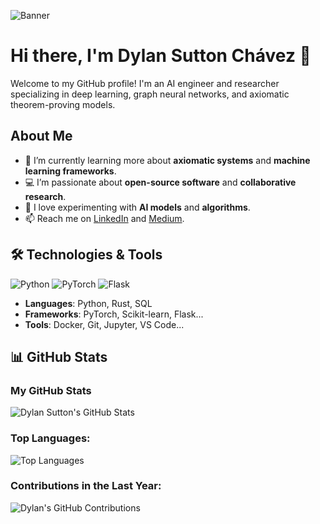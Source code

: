 ![Banner]([https://via.placeholder.com/1500x500/4A90E2/FFFFFF?text=Welcome+to+My+GitHub+Profile](https://raw.githubusercontent.com/sutton7302/sutton7302/refs/heads/main/deep-learning.png))

# Hi there, I'm Dylan Sutton Chávez 👋

Welcome to my GitHub profile! I'm an AI engineer and researcher specializing in deep learning, graph neural networks, and axiomatic theorem-proving models.

## About Me

- 🌱 I’m currently learning more about **axiomatic systems** and **machine learning frameworks**.
- 💻 I’m passionate about **open-source software** and **collaborative research**.
- 🤖 I love experimenting with **AI models** and **algorithms**.
- 📫 Reach me on [LinkedIn](https://www.linkedin.com/in/dylan-sutton-chavez) and [Medium](https://medium.com/@sutton7302).
  
## 🛠️ Technologies & Tools

![Python](https://img.shields.io/badge/Python-3.8-blue)
![PyTorch](https://img.shields.io/badge/PyTorch-1.10-red)
![Flask](https://img.shields.io/badge/Flask-2.0-green)

- **Languages**: Python, Rust, SQL
- **Frameworks**: PyTorch, Scikit-learn, Flask...
- **Tools**: Docker, Git, Jupyter, VS Code...

## 📊 GitHub Stats

### My GitHub Stats
![Dylan Sutton's GitHub Stats](https://github-readme-stats.vercel.app/api?username=sutton7302&show_icons=true&count_private=true&hide_title=true&theme=tokyonight&hide=prs)

### Top Languages:
![Top Languages](https://github-readme-stats.vercel.app/api/top-langs/?username=sutton7302&layout=compact&theme=tokyonight)

### Contributions in the Last Year:
![Dylan's GitHub Contributions](https://github-readme-streak-stats.herokuapp.com/?user=sutton7302&theme=tokyonight)
